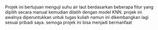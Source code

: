 Projek ini bertujuan menguji suhu air laut berdasarkan beberapa fitur yang dipilih secara manual kemudian dilatih dengan model KNN.
projek ini awalnya diperuntukkan untuk tugas kuliah namun ini dikembangkan lagi sesuai pribadi saya. semoga projek ini bisa menjadi bermanfaat
